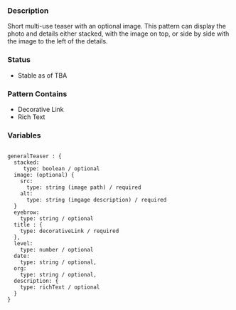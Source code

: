 ### Description
Short multi-use teaser with an optional image. This pattern can display the photo and details either stacked, with the 
image on top, or side by side with the image to the left of the details.

### Status
* Stable as of TBA

### Pattern Contains
* Decorative Link
* Rich Text


### Variables
~~~

generalTeaser : {
  stacked:
     type: boolean / optional
  image: (optional) {
    src:
      type: string (image path) / required
    alt: 
      type: string (imgage description) / required
  }
  eyebrow: 
    type: string / optional
  title : {
    type: decorativeLink / required
  },
  level:
    type: number / optional
  date: 
    type: string / optional,
  org: 
    type: string / optional,
  description: {
    type: richText / optional
  }
}
~~~
